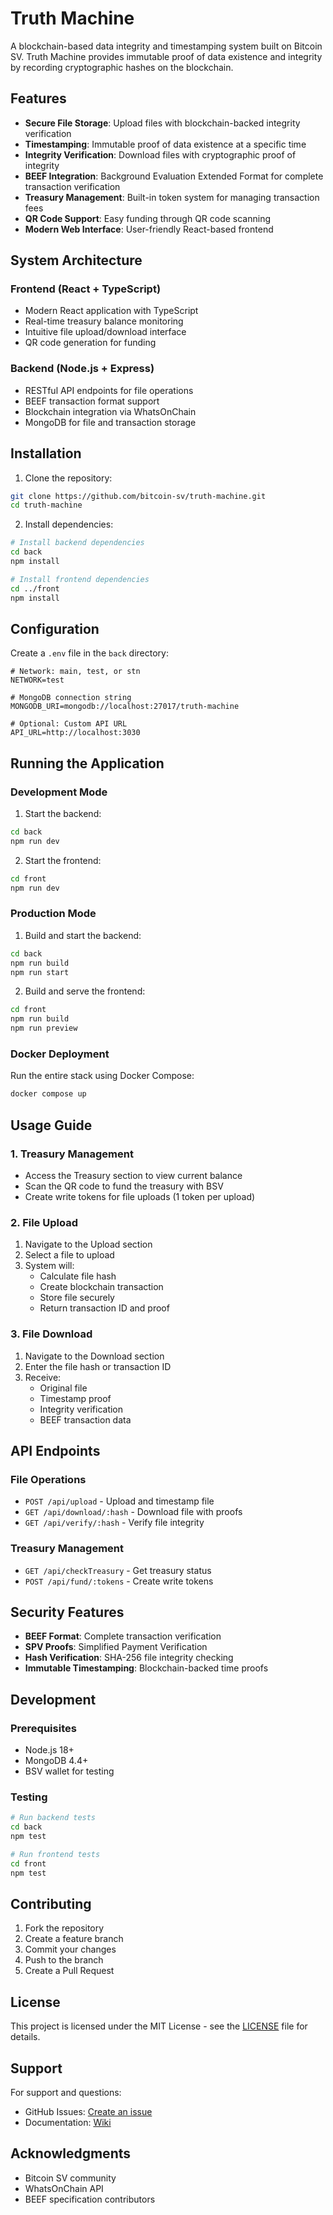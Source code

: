 # Truth Machine

A blockchain-based data integrity and timestamping system built on Bitcoin SV. Truth Machine provides immutable proof of data existence and integrity by recording cryptographic hashes on the blockchain.

## Features

- **Secure File Storage**: Upload files with blockchain-backed integrity verification
- **Timestamping**: Immutable proof of data existence at a specific time
- **Integrity Verification**: Download files with cryptographic proof of integrity
- **BEEF Integration**: Background Evaluation Extended Format for complete transaction verification
- **Treasury Management**: Built-in token system for managing transaction fees
- **QR Code Support**: Easy funding through QR code scanning
- **Modern Web Interface**: User-friendly React-based frontend

## System Architecture

### Frontend (React + TypeScript)
- Modern React application with TypeScript
- Real-time treasury balance monitoring
- Intuitive file upload/download interface
- QR code generation for funding

### Backend (Node.js + Express)
- RESTful API endpoints for file operations
- BEEF transaction format support
- Blockchain integration via WhatsOnChain
- MongoDB for file and transaction storage

## Installation

1. Clone the repository:
```bash
git clone https://github.com/bitcoin-sv/truth-machine.git
cd truth-machine
```

2. Install dependencies:
```bash
# Install backend dependencies
cd back
npm install

# Install frontend dependencies
cd ../front
npm install
```

## Configuration

Create a `.env` file in the `back` directory:

```env
# Network: main, test, or stn
NETWORK=test

# MongoDB connection string
MONGODB_URI=mongodb://localhost:27017/truth-machine

# Optional: Custom API URL
API_URL=http://localhost:3030
```

## Running the Application

### Development Mode

1. Start the backend:
```bash
cd back
npm run dev
```

2. Start the frontend:
```bash
cd front
npm run dev
```

### Production Mode

1. Build and start the backend:
```bash
cd back
npm run build
npm run start
```

2. Build and serve the frontend:
```bash
cd front
npm run build
npm run preview
```

### Docker Deployment

Run the entire stack using Docker Compose:
```bash
docker compose up
```

## Usage Guide

### 1. Treasury Management
- Access the Treasury section to view current balance
- Scan the QR code to fund the treasury with BSV
- Create write tokens for file uploads (1 token per upload)

### 2. File Upload
1. Navigate to the Upload section
2. Select a file to upload
3. System will:
   - Calculate file hash
   - Create blockchain transaction
   - Store file securely
   - Return transaction ID and proof

### 3. File Download
1. Navigate to the Download section
2. Enter the file hash or transaction ID
3. Receive:
   - Original file
   - Timestamp proof
   - Integrity verification
   - BEEF transaction data

## API Endpoints

### File Operations
- `POST /api/upload` - Upload and timestamp file
- `GET /api/download/:hash` - Download file with proofs
- `GET /api/verify/:hash` - Verify file integrity

### Treasury Management
- `GET /api/checkTreasury` - Get treasury status
- `POST /api/fund/:tokens` - Create write tokens

## Security Features

- **BEEF Format**: Complete transaction verification
- **SPV Proofs**: Simplified Payment Verification
- **Hash Verification**: SHA-256 file integrity checking
- **Immutable Timestamping**: Blockchain-backed time proofs

## Development

### Prerequisites
- Node.js 18+
- MongoDB 4.4+
- BSV wallet for testing

### Testing
```bash
# Run backend tests
cd back
npm test

# Run frontend tests
cd front
npm test
```

## Contributing

1. Fork the repository
2. Create a feature branch
3. Commit your changes
4. Push to the branch
5. Create a Pull Request

## License

This project is licensed under the MIT License - see the [LICENSE](LICENSE) file for details.

## Support

For support and questions:
- GitHub Issues: [Create an issue](https://github.com/bitcoin-sv/truth-machine/issues)
- Documentation: [Wiki](https://github.com/bitcoin-sv/truth-machine/wiki)

## Acknowledgments

- Bitcoin SV community
- WhatsOnChain API
- BEEF specification contributors
